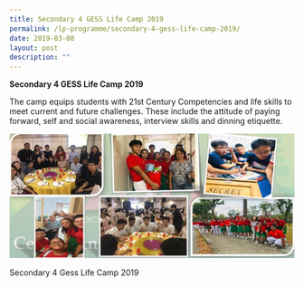 ```yaml
---
title: Secondary 4 GESS Life Camp 2019
permalink: /lp-programme/secondary-4-gess-life-camp-2019/
date: 2019-03-08
layout: post
description: ""
---
```

**Secondary 4 GESS Life Camp 2019**

The camp equips students with 21st Century Competencies and life skills to meet current and future challenges. These include the attitude of paying forward, self and social awareness, interview skills and dinning etiquette.

![Secondary 4 Gess Life Camp 2019](/images/Secondary-4-GESS-Life-Camp-2019.jpeg)

Secondary 4 Gess Life Camp 2019